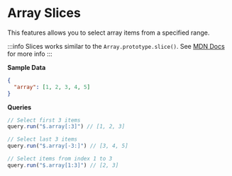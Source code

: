 # Array Slices

This features allows you to select array items from a specified range.

:::info
Slices works similar to the `Array.prototype.slice()`.
See [MDN Docs](https://developer.mozilla.org/en-US/docs/Web/JavaScript/Reference/Global_Objects/Array/slice) for more info
:::

**Sample Data**
```json
{
  "array": [1, 2, 3, 4, 5]
}
```

**Queries**
```ts
// Select first 3 items
query.run("$.array[:3]") // [1, 2, 3]

// Select last 3 items
query.run("$.array[-3:]") // [3, 4, 5]

// Select items from index 1 to 3
query.run("$.array[1:3]") // [2, 3]
```
